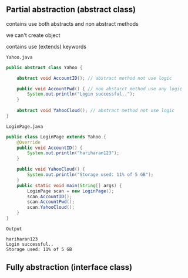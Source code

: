 Partial abstraction (abstract class)
------------------------------------
<p>contains use both abstracts and non abstract methods</p>
<p>we can't create object</p>
<p>contains use (extends) keywords</p>

`Yahoo.java`
```java
public abstract class Yahoo {

    abstract void AccountID(); // abstract method not use logic

    public void AccountPwd() { // non abstarct method use any logic
        System.out.println("Login successful..");
    }
    
    abstract void YahooCloud(); // abstract method not use logic
}
```
`LoginPage.java`
```java
public class LoginPage extends Yahoo {
    @Override
    public void AccountID() {
        System.out.println("hariharan123");
    }

    public void YahooCloud() {
        System.out.println("Storage used: 11% of 5 GB");
    }
    public static void main(String[] args) {
        LoginPage scan = new LoginPage();
        scan.AccountID();
        scan.AccountPwd();
        scan.YahooCloud();
    }
}
```
`Output`
```
hariharan123
Login successful..
Storage used: 11% of 5 GB
```
Fully abstraction (interface class)
-----------------------------------
